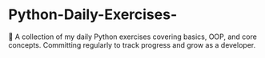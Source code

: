 # Python-Daily-Exercises-
🐍  A collection of my daily Python exercises covering basics, OOP, and core concepts. Committing regularly to track progress and grow as a developer.
